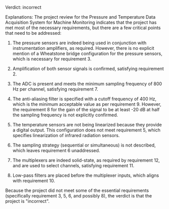 Verdict: incorrect

Explanations: 
The project review for the Pressure and Temperature Data Acquisition System for Machine Monitoring indicates that the project has met most of the necessary requirements, but there are a few critical points that need to be addressed:

1. The pressure sensors are indeed being used in conjunction with instrumentation amplifiers, as required. However, there is no explicit mention of a Wheatstone bridge configuration for the pressure sensors, which is necessary for requirement 3.

2. Amplification of both sensor signals is confirmed, satisfying requirement 2.

3. The ADC is present and meets the minimum sampling frequency of 800 Hz per channel, satisfying requirement 7.

4. The anti-aliasing filter is specified with a cutoff frequency of 400 Hz, which is the minimum acceptable value as per requirement 9. However, the requirement 8 for the gain of the signal to be at least -20 dB at half the sampling frequency is not explicitly confirmed.

5. The temperature sensors are not being linearized because they provide a digital output. This configuration does not meet requirement 5, which specifies linearization of infrared radiation sensors.

6. The sampling strategy (sequential or simultaneous) is not described, which leaves requirement 6 unaddressed.

7. The multiplexers are indeed solid-state, as required by requirement 12, and are used to select channels, satisfying requirement 11.

8. Low-pass filters are placed before the multiplexer inputs, which aligns with requirement 10.

Because the project did not meet some of the essential requirements (specifically requirement 3, 5, 6, and possibly 8), the verdict is that the project is "incorrect".